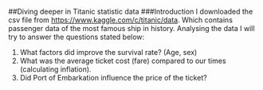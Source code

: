 ##Diving deeper in Titanic statistic data
###Introduction
I downloaded the csv file from https://www.kaggle.com/c/titanic/data. Which contains passenger data of the most famous ship in history. Analysing the data I will try to answer the questions stated below:
1. What factors did improve the survival rate? (Age, sex)
2. What was the average ticket cost (fare) compared to our times (calculating inflation).
3. Did Port of Embarkation influence the price of the ticket?
